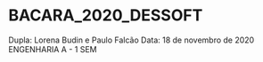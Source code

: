 # BACARA_2020_DESSOFT
Dupla: Lorena Budin e Paulo Falcão
Data: 18 de novembro de 2020
ENGENHARIA A - 1 SEM
